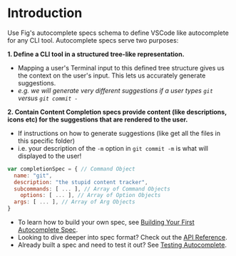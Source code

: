 # Introduction

Use Fig's autocomplete specs schema to define VSCode like autocomplete for any CLI tool. Autocomplete specs serve two purposes:

**1. Define a CLI tool in a structured tree-like representation.**
  - Mapping a user's Terminal input to this defined tree structure gives us the context on the user's input. This lets us accurately generate suggestions.
  - *e.g. we will generate very different suggestions if a user types `git` versus `git commit -`*


**2. Contain Content Completion specs provide content (like descriptions, icons etc) for the suggestions that are rendered to the user.**
  - If instructions on how to generate suggestions (like get all the files in this specific folder)
  - i.e. your description of the `-m` option in `git commit -m` is what will displayed to the user!


```js
var completionSpec = { // Command Object
  name: "git",
  description: "the stupid content tracker",
  subcommands: [ ... ], // Array of Command Objects 
	options: [ ... ], // Array of Option Objects
  args: [ ... ], // Array of Arg Objects
}
```

- To learn how to build your own spec, see [Building Your First Autocomplete Spec](/docs/autocomplete/guides/building-first-spec).
- Looking to dive deeper into spec format? Check out the [API Reference](/docs/autocomplete/api).
- Already built a spec and need to test it out? See [Testing Autocomplete](/docs/autocomplete/testing-autocomplete).